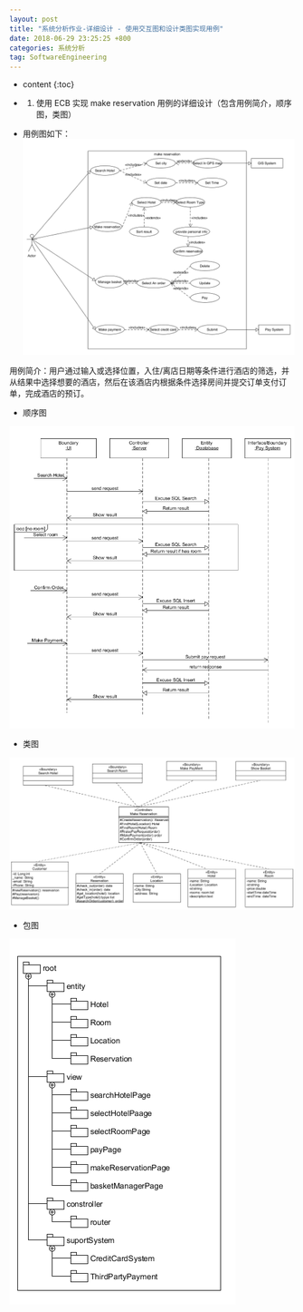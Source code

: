 ```yaml
---
layout: post
title: "系统分析作业-详细设计 - 使用交互图和设计类图实现用例"
date: 2018-06-29 23:25:25 +800
categories: 系统分析
tag: SoftwareEngineering
---
```

* content
{:toc}


* 1. 使用 ECB 实现 make reservation 用例的详细设计（包含用例简介，顺序图，类图）
* 用例图如下：
![](/styles/imgs/UML/uml-13-usecase.png)

用例简介：用户通过输入或选择位置，入住/离店日期等条件进行酒店的筛选，并从结果中选择想要的酒店，然后在该酒店内根据条件选择房间并提交订单支付订单，完成酒店的预订。

* 顺序图

![](/styles/imgs/UML/uml-13-seq-1.png)

* 类图

![](/styles/imgs/UML/uml-16-class.png)

* 包图

![](/styles/imgs/UML/uml-16-pkg.png)